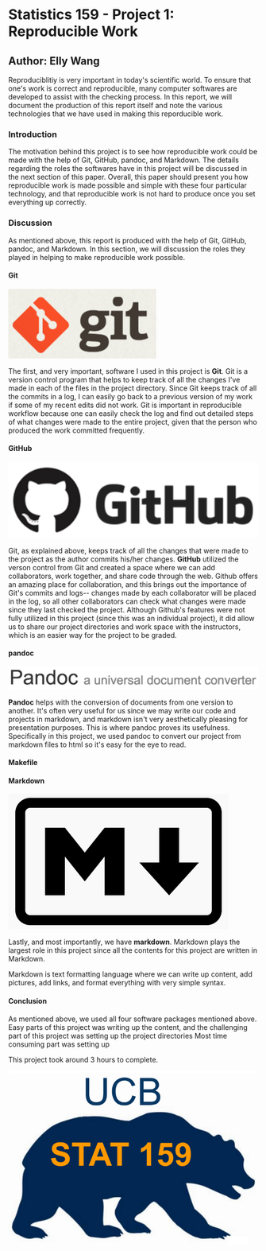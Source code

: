# Statistics 159 - Project 1: Reproducible Work
## Author: Elly Wang

Reproduciblitiy is very important in today's scientific world. To ensure that one's work is correct and reproducible, many computer softwares are developed to assist with the checking process. In this report, we will document the production of this report itself and note the various technologies that we have used in making this reporducible work. 


### Introduction

The motivation behind this project is to see how reproducible work could be made with the help of Git, GitHub, pandoc, and Markdown. The details regarding the roles the softwares have in this project will be discussed in the next section of this paper. Overall, this paper should present you how reproducible work is made possible and simple with these four particular technology, and that reproducible work is not hard to produce once you set everything up correctly.



### Discussion

As mentioned above, this report is produced with the help of Git, GitHub, pandoc, and Markdown. In this section, we will discussion the roles they played in helping to make reproducible work possible.

#### Git
![Git](../images/git-logo.png)

The first, and very important, software I used in this project is **Git**. Git is a version control program that helps to keep track of all the changes I've made in each of the files in the project directory. Since Git keeps track of all the commits in a log, I can easily go back to a previous version of my work if some of my recent edits did not work. Git is important in reproducible workflow because one can easily check the log and find out detailed steps of what changes were made to the entire project, given that the person who produced the work committed frequently. 
#### GitHub
![Github](../images/github-logo.png)

Git, as explained above, keeps track of all the changes that were made to the project as the author commits his/her changes. **GitHub** utilized the verson control from Git and created a space where we can add collaborators, work together, and share code through the web. Github offers an amazing place for collaboration, and this brings out the importance of Git's commits and logs-- changes made by each collaborator will be placed in the log, so all other collaborators can check what changes were made since they last checked the project. Although Github's features were not fully utilized in this project (since this was an individual project), it did allow us to share our project directories and work space with the instructors, which is an easier way for the project to be graded. 

#### pandoc
![pandoc](../images/pandoc-logo.png)

**Pandoc** helps with the conversion of documents from one version to another. It's often very useful for us since we may write our code and projects in markdown, and markdown isn't very aesthetically pleasing for presentation purposes. This is where pandoc proves its usefulness. Specifically in this project, we used pandoc to convert our project from markdown files to html so it's easy for the eye to read.


#### Makefile


#### Markdown
![Markdown](../images/Markdown-logo.png)

Lastly, and most importantly, we have **markdown**. Markdown plays the largest role in this project since all the contents for this project are written in Markdown.  

Markdown is text formatting language where we can write up content, add pictures, add links, and format everything with very simple syntax.








#### Conclusion

As mentioned above, we used all four software packages mentioned above.
Easy parts of this project was writing up the content, and the challenging part of this project was setting up the project directories
Most time consuming part was setting up 

This project took around 3 hours to complete.  


![Stat159](../images/stat159-logo.png)